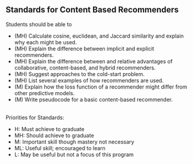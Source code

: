 ## Standards for Content Based Recommenders
Students should be able to
 * (MH) Calculate cosine, euclidean, and Jaccard similarity and explain why each might be used.
 * (MH) Explain the difference between implicit and explicit recommenders.
 * (MH) Explain the difference between and relative advantages of collaborative, content-based, and hybrid recommenders.
 * (MH) Suggest approaches to the cold-start problem.
 * (MH) List several examples of how recommenders are used.
 * (M) Explain how the loss function of a recommender might differ from other predictive models.
 * (M) Write pseudocode for a basic content-based recommender.

<br/>Priorities for Standards:
 * H:  Must achieve to graduate
 * MH: Should achieve to graduate
 * M:  Important skill though mastery not necessary
 * ML: Useful skill; encouraged to learn
 * L:  May be useful but not a focus of this program